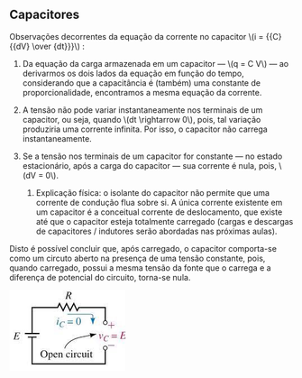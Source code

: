 ## Capacitores

<div class="regular">

Observações decorrentes da equação da corrente no capacitor \\(i = {{C} {{dV} \over {dt}}}\\) :

1. Da equação da carga armazenada em um capacitor — \\(q = C V\\) — ao derivarmos os dois lados da equação em função do tempo, considerando que a capacitância é (também) uma constante de proporcionalidade, encontramos a mesma equação da corrente.

2. A tensão não pode variar instantaneamente nos terminais de um capacitor, ou seja, quando \\(dt \rightarrow 0\\), pois, tal variação produziria uma corrente infinita. Por isso, o capacitor não carrega instantaneamente.

3. Se a tensão nos terminais de um capacitor for constante — no estado estacionário, após a carga do capacitor — sua corrente é nula, pois, \\(dV = 0\\).
    1. Explicação física: o isolante do capacitor não permite que uma corrente de condução flua sobre si. A única corrente existente em um capacitor é a conceitual corrente de deslocamento, que existe até que o capacitor esteja totalmente carregado (cargas e descargas de capacitores / indutores serão abordadas nas próximas aulas).

<div class="grid-50-50">
<div class="grid-element">

Disto é possível concluir que, após carregado, o capacitor comporta-se como um circuto aberto na presença de uma tensão constante, pois, quando carregado, possui a mesma tensão da fonte que o carrega e a diferença de potencial do circuito, torna-se nula.

</div>
<div class="grid-element">

<img class="transparent" src="./img/capacitor-circuito-aberto.png" alt="column-img">

</div>
</div>

</div>
